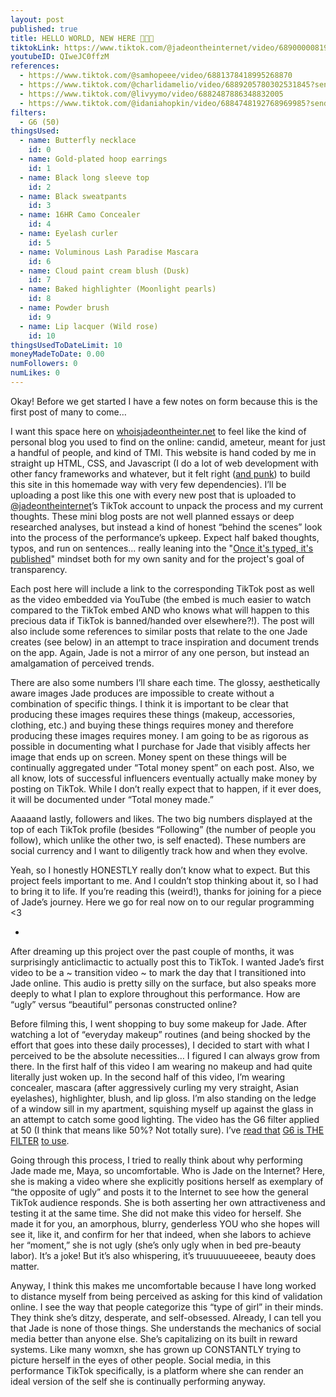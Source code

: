 ```yaml
---
layout: post
published: true
title: HELLO WORLD, NEW HERE 🥺🥺🥺
tiktokLink: https://www.tiktok.com/@jadeontheinternet/video/6890000081991290117
youtubeID: QIweJC0ffzM
references:
  - https://www.tiktok.com/@samhopeee/video/6881378418995268870
  - https://www.tiktok.com/@charlidamelio/video/6889205780302531845?sender_device=pc&sender_web_id=6891999718790268421&is_from_webapp=1
  - https://www.tiktok.com/@livyymo/video/6882487886348832005
  - https://www.tiktok.com/@idaniahopkin/video/6884748192768969985?sender_device=pc&sender_web_id=6830166541415187974&is_from_webapp=1
filters:
  - G6 (50)
thingsUsed:
  - name: Butterfly necklace
    id: 0
  - name: Gold-plated hoop earrings
    id: 1
  - name: Black long sleeve top
    id: 2
  - name: Black sweatpants
    id: 3
  - name: 16HR Camo Concealer
    id: 4
  - name: Eyelash curler
    id: 5
  - name: Voluminous Lash Paradise Mascara
    id: 6
  - name: Cloud paint cream blush (Dusk)
    id: 7
  - name: Baked highlighter (Moonlight pearls)
    id: 8
  - name: Powder brush
    id: 9
  - name: Lip lacquer (Wild rose)
    id: 10
thingsUsedToDateLimit: 10
moneyMadeToDate: 0.00
numFollowers: 0
numLikes: 0
---
```


Okay! Before we get started I have a few notes on form because this is the first post of many to come…

I want this space here on [whoisjadeontheinter.net](https://whoisjadeontheinter.net/) to feel like the kind of personal blog you used to find on the online: candid, ameteur, meant for just a handful of people, and kind of TMI. This website is hand coded by me in straight up HTML, CSS, and Javascript (I do a lot of web development with other fancy frameworks and whatever, but it felt right ([and punk](https://coolguy.website/writing/basic-html-is-the-new-punk-folk-explosion.html)) to build this site in this homemade way with very few dependencies). I’ll be uploading a post like this one with every new post that is uploaded to [@jadeontheinternet](https://www.tiktok.com/@jadeontheinternet)’s TikTok account to unpack the process and my current thoughts. These mini blog posts are not well planned essays or deep researched analyses, but instead a kind of honest “behind the scenes” look into the process of the performance’s upkeep. Expect half baked thoughts, typos, and run on sentences... really leaning into the "[Once it's typed, it's published](https://suddenly.rocks/pdfs/jones-once-its-typed-its-published.pdf)" mindset both for my own sanity and for the project's goal of transparency.

Each post here will include a link to the corresponding TikTok post as well as the video embedded via YouTube (the embed is much easier to watch compared to the TikTok embed AND who knows what will happen to this precious data if TikTok is banned/handed over elsewhere?!). The post will also include some references to similar posts that relate to the one Jade creates (see below) in an attempt to trace inspiration and document trends on the app. Again, Jade is not a mirror of any one person, but instead an amalgamation of perceived trends.

There are also some numbers I’ll share each time. The glossy, aesthetically aware images Jade produces are impossible to create without a combination of specific things. I think it is important to be clear that producing these images requires these things (makeup, accessories, clothing, etc.) and buying these things requires money and therefore producing these images requires money. I am going to be as rigorous as possible in documenting what I purchase for Jade that visibly affects her image that ends up on screen. Money spent on these things will be continually aggregated under “Total money spent” on each post. Also, we all know, lots of successful influencers eventually actually make money by posting on TikTok. While I don’t really expect that to happen, if it ever does, it will be documented under “Total money made.”

Aaaaand lastly, followers and likes. The two big numbers displayed at the top of each TikTok profile (besides “Following” (the number of people you follow), which unlike the other two, is self enacted). These numbers are social currency and I want to diligently track how and when they evolve.

Yeah, so I honestly HONESTLY really don’t know what to expect. But this project feels important to me. And I couldn’t stop thinking about it, so I had to bring it to life. If you’re reading this (weird!), thanks for joining for a piece of Jade’s journey. Here we go for real now on to our regular programming <3

-

After dreaming up this project over the past couple of months, it was surprisingly anticlimactic to actually post this to TikTok. I wanted Jade’s first video to be a ~ transition video ~ to mark the day that I transitioned into Jade online. This audio is pretty silly on the surface, but also speaks more deeply to what I plan to explore throughout this performance. How are “ugly” versus “beautiful” personas constructed online?

Before filming this, I went shopping to buy some makeup for Jade. After watching a lot of “everyday makeup” routines (and being shocked by the effort that goes into these daily processes), I decided to start with what I perceived to be the absolute necessities… I figured I can always grow from there. In the first half of this video I am wearing no makeup and had quite literally just woken up. In the second half of this video, I’m wearing concealer, mascara (after aggressively curling my very straight, Asian eyelashes), highlighter, blush, and lip gloss. I’m also standing on the ledge of a window sill in my apartment, squishing myself up against the glass in an attempt to catch some good lighting. The video has the G6 filter applied at 50 (I think that means like 50%? Not totally sure). I’ve [read that](https://www.hitc.com/en-gb/2020/02/06/how-to-get-the-g6-filter-on-tiktok-and-why-we-love-it/) [G6 is THE FILTER](https://www.tiktok.com/@naomigenes/video/6806263179375594758) [to use](https://www.youtube.com/watch?v=NSQZTvjSOwA).

Going through this process, I tried to really think about why performing Jade made me, Maya, so uncomfortable. Who is Jade on the Internet? Here, she is making a video where she explicitly positions herself as exemplary of “the opposite of ugly” and posts it to the Internet to see how the general TikTok audience responds. She is both asserting her own attractiveness and testing it at the same time. She did not make this video for herself. She made it for you, an amorphous, blurry, genderless YOU who she hopes will see it, like it, and confirm for her that indeed, when she labors to achieve her “moment,” she is not ugly (she’s only ugly when in bed pre-beauty labor). It’s a joke! But it’s also whispering, it’s truuuuuueeeee, beauty does matter.

Anyway, I think this makes me uncomfortable because I have long worked to distance myself from being perceived as asking for this kind of validation online. I see the way that people categorize this “type of girl” in their minds. They think she’s ditzy, desperate, and self-obsessed. Already, I can tell you that Jade is none of those things. She understands the mechanics of social media better than anyone else. She’s capitalizing on its built in reward systems. Like many womxn, she has grown up CONSTANTLY trying to picture herself in the eyes of other people. Social media, in this performance TikTok specifically, is a platform where she can render an ideal version of the self she is continually performing anyway.
